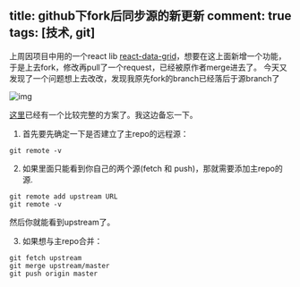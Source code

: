 title:  github下fork后同步源的新更新
comment: true
tags: [技术, git]
---

上周因项目中用的一个react lib [react-data-grid](https://github.com/adazzle/react-data-grid)，想要在这上面新增一个功能，于是上去fork，修改再pull了一个request，已经被原作者merge进去了。 今天又发现了一个问题想上去改改，发现我原先fork的branch已经落后于源branch了

![img](http://odshs6yxx.bkt.clouddn.com/11.png)

[这里](https://segmentfault.com/q/1010000002590371)已经有一个比较完整的方案了。我这边备忘一下。

1. 首先要先确定一下是否建立了主repo的远程源：
```
git remote -v
```

2. 如果里面只能看到你自己的两个源(fetch 和 push)，那就需要添加主repo的源.
```
git remote add upstream URL
git remote -v
```
然后你就能看到upstream了。

3. 如果想与主repo合并：
```
git fetch upstream
git merge upstream/master
git push origin master
```